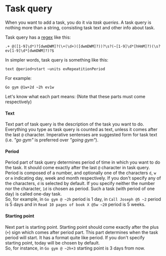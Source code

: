 Task query
====


When you want to add a task, you do it via _task queries_. A task query is nothing
more than a string, consisting task text and other info about task.

Task query has a [regex](https://en.wikipedia.org/wiki/Regular_expression) like this:
```
.+ @([1-9]\d*)?[dwmDWM]?(\+(\d+)([dwmDWM]?))?\s?(~[1-9]\d*[hHmM]?)(\s?ev[1-9]\d*[dwmDWM]?)?$
```
In simpler words, task query is something like this:
```
text @period+start ~units evRepeatitionPeriod
```
For example:
```
Go gym @1w+2d ~2h ev1w
```
Let's know what each part means: (Note that these parts must come respectively)

#### Text
Text part of task query is the description of the task you want to do. Everything you type as task query is counted as text, unless it comes after the last `@` character. Imperative sentenses  are suggested form for task text (i.e. _"go gym"_ is preferred over _"going gym"_). 

#### Period
Period part of task query determines period of time in which you want to do the task. It should come exactly after the last `@` character in task query. Period is composed of a number, and optionally one of the characters `d`, `w` or `m` indicating day, week and month respectively. If you don't specify any of the characters, `d` is selected by default. If you specify neither the number nor the character, `1d` is chosen as period. Such a task (with period of one day) is called one-day task.    
So, for example, in `Go gym @ ~2h` period is 1 day, in `Call Joseph @5 ~2` period is 5 days and in `Read 10 pages of book X @5w ~20` period is 5 weeks.

#### Starting point
Next part is starting point. Starting point should come exactly after the plus (`+`) sign which comes after period part. This part determines when the task period will start. It has a format quite like period. If you don't specify starting point, today will be chosen by default.  
So, for instance, in `Go gym @ ~2h+3` starting point is 3 days from now.
